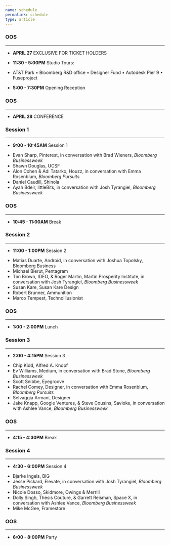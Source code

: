 ```yaml
---
name: schedule
permalink: schedule
type: article
---
```


### OOS
- - - 

+ **APRIL 27** EXCLUSIVE FOR TICKET HOLDERS

+ **11:30 - 5:00PM** Studio Tours: 
* AT&T Park • Bloomberg R&D office • Designer Fund • Autodesk Pier 9 • Fuseproject 

+ **5:00 - 7:30PM** Opening Reception

### OOS
- - - 
  
  

+ **APRIL 28** CONFERENCE 

### Session 1
- - - 

+ **9:00 - 10:45AM** Session 1
* Evan Sharp, Pinterest, in conversation with Brad Wieners, _Bloomberg Businessweek_
* Shawn Douglas, UCSF
* Alon Cohen & Adi Tatarko, Houzz, in conversation with Emma Rosenblum, _Bloomberg Pursuits_
* Daniel Caudill, Shinola
* Ayah Bdeir, littleBits, in conversation with Josh Tyrangiel, _Bloomberg Businessweek_

### OOS
_ _ _

+ **10:45 - 11:00AM** Break


### Session 2
- - - 

+ **11:00 - 1:00PM** Session 2
* Matias Duarte, Android, in conversation with Joshua Topolsky, Bloomberg Business
* Michael Bierut, Pentagram
* Tim Brown, IDEO, & Roger Martin, Martin Prosperity Institute, in conversation with Josh Tyrangiel, _Bloomberg Businessweek_
* Susan Kare, Susan Kare Design
* Robert Brunner, Ammunition
* Marco Tempest, Technoillusionist


### OOS
- - - 

+ **1:00 - 2:00PM** Lunch


### Session 3
- - - 

+ **2:00 - 4:15PM** Session 3
* Chip Kidd, Alfred A. Knopf
* Ev Williams, Medium, in conversation with Brad Stone, _Bloomberg Businessweek_
* Scott Snibbe, Eyegroove
* Rachel Comey, Designer, in conversation with Emma Rosenblum, _Bloomberg Pursuits_
* Selvaggia Armani, Designer
* Jake Knapp, Google Ventures, & Steve Cousins, Savioke, in conversation with Ashlee Vance, _Bloomberg Businessweek_

### OOS
- - - 

+ **4:15 - 4:30PM** Break


### Session 4
- - - 

+ **4:30 - 6:00PM** Session 4
* Bjarke Ingels, BIG
* Jesse Pickard, Elevate, in conversation with Josh Tyrangiel, _Bloomberg Businessweek_
* Nicole Dosso, Skidmore, Owings & Merrill
* Dolly Singh, Thesis Couture, & Garrett Reisman, Space X, in conversation with Ashlee Vance, _Bloomberg Businessweek_
* Mike McGee, Framestore

### OOS
- - - 

+ **6:00 - 8:00PM** Party
